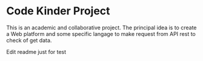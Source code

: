 # Code Kinder Project

This is an academic and collaborative project. 
The principal idea is to create a Web platform and some specific langage to make request from API rest to check of get data. 


Edit readme just for test